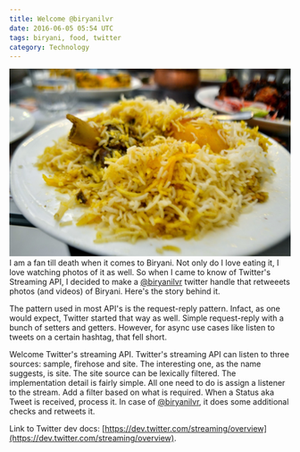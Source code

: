 ```yaml
---
title: Welcome @biryanilvr
date: 2016-06-05 05:54 UTC
tags: biryani, food, twitter
category: Technology
---
```

![Biryani 1](images/2016-06-05/152.jpg)
I am a fan till death when it comes to Biryani. Not only do I love eating it, I love watching photos of it as well. So when I came to know of Twitter's Streaming API, I decided to make a [@biryanilvr](https://twitter.com/biryanilvr) twitter handle that retweeets photos (and videos) of Biryani. Here's the story behind it.

The pattern used in most API's is the request-reply pattern. Infact, as one would expect, Twitter started that way as well. Simple request-reply with a bunch of setters and getters. However, for async use cases like listen to tweets on a certain hashtag, that fell short.

Welcome Twitter's streaming API. Twitter's streaming API can listen to three sources: sample, firehose and site. The interesting one, as the name suggests, is site. The site source can be lexically filtered. The implementation detail is fairly simple. All one need to do is assign a listener to the stream. Add a filter based on what is required. When a Status aka Tweet is received, process it. In case of [@biryanilvr](https://twitter.com/biryanilvr), it does some additional checks and retweets it.

Link to Twitter dev docs: [https://dev.twitter.com/streaming/overview](https://dev.twitter.com/streaming/overview).